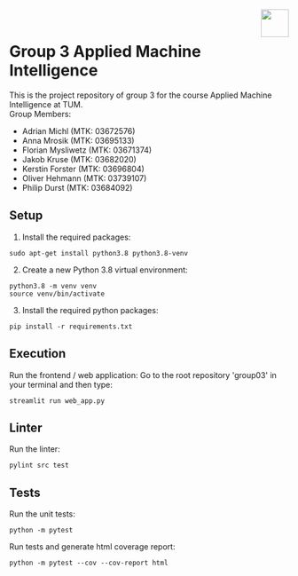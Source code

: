 <div style="text-align: right; margin-top: 10px; margin-bottom: -30px;"> 
<img height="50px" class="center-block" src="https://www.tum.de/typo3conf/ext/in2template/Resources/Public/Images/tum-logo.svg">
</div>

# Group 3 Applied Machine Intelligence

This is the project repository of group 3 for the course Applied Machine Intelligence at TUM.  
Group Members:
- Adrian Michl (MTK: 03672576)
- Anna Mrosik (MTK: 03695133)
- Florian Mysliwetz (MTK: 03671374)
- Jakob Kruse (MTK: 03682020)
- Kerstin Forster (MTK: 03696804)
- Oliver Hehmann (MTK: 03739107)
- Philip Durst (MTK: 03684092)

## Setup
1. Install the required packages:
```console
sudo apt-get install python3.8 python3.8-venv
```
2. Create a new Python 3.8 virtual environment:
```console
python3.8 -m venv venv
source venv/bin/activate
``` 
3. Install the required python packages:
```console
pip install -r requirements.txt
```

## Execution
Run the frontend / web application:
Go to the root repository 'group03' in your terminal and then type:
```console
streamlit run web_app.py
```

## Linter
Run the linter:
```console
pylint src test
```

## Tests
Run the unit tests:
```console
python -m pytest
```
Run tests and generate html coverage report:
```console
python -m pytest --cov --cov-report html
```
